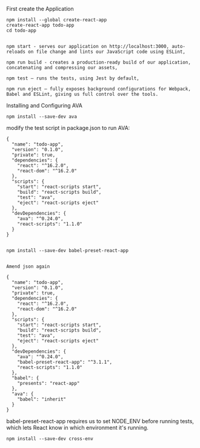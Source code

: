 First create the Application

    npm install --global create-react-app
    create-react-app todo-app
    cd todo-app


    npm start - serves our application on http://localhost:3000, auto-reloads on file change and lints our JavaScript code using ESLint,

    npm run build - creates a production-ready build of our application, concatenating and compressing our assets,

    npm test — runs the tests, using Jest by default,

    npm run eject — fully exposes background configurations for Webpack, Babel and ESLint, giving us full control over the tools.


Installing and Configuring AVA

    npm install --save-dev ava



modify the test script in package.json to run AVA:


    {
      "name": "todo-app",
      "version": "0.1.0",
      "private": true,
      "dependencies": {
        "react": "^16.2.0",
        "react-dom": "^16.2.0"
      },
      "scripts": {
        "start": "react-scripts start",
        "build": "react-scripts build",
        "test": "ava",
        "eject": "react-scripts eject"
      },
      "devDependencies": {
        "ava": "^0.24.0",
        "react-scripts": "1.1.0"
      }
    }


    npm install --save-dev babel-preset-react-app


    Amend json again

    {
      "name": "todo-app",
      "version": "0.1.0",
      "private": true,
      "dependencies": {
        "react": "^16.2.0",
        "react-dom": "^16.2.0"
      },
      "scripts": {
        "start": "react-scripts start",
        "build": "react-scripts build",
        "test": "ava",
        "eject": "react-scripts eject"
      },
      "devDependencies": {
        "ava": "^0.24.0",
        "babel-preset-react-app": "^3.1.1",
        "react-scripts": "1.1.0"
      },
      "babel": {
        "presents": "react-app"
      },
      "ava": {
        "babel": "inherit"
      }
    }

babel-preset-react-app requires us to set NODE_ENV before running tests, which lets React know in which environment it's running.

    npm install --save-dev cross-env
